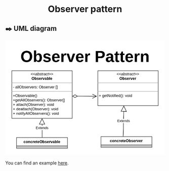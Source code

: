 <div align="center">
  <br>
  <h1>Observer pattern</h1>
</div>



## :black_nib: UML diagram 

![](diagram.png)

You can find an example [here](example).

